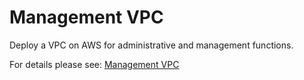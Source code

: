 # Management VPC

Deploy a VPC  on AWS for administrative and management functions.

For details please see: [Management VPC](https://github.com/gruntwork-io/terraform-aws-service-catalog/tree/master/modules/networking/vpc-mgmt/README.adoc)


<!-- ##DOCS-SOURCER-START
{"sourcePlugin":"Service Catalog Reference","hash":"5ef6ac40551a7d3e2f8cac6acebfb293"}
##DOCS-SOURCER-END -->
